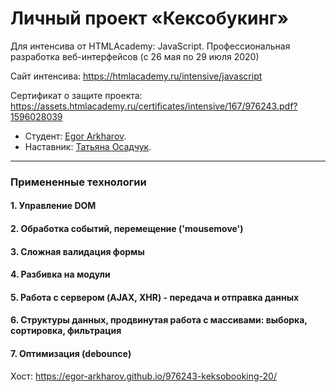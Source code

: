 # Личный проект «Кексобукинг»
Для интенсива от HTMLAcademy: JavaScript. Профессиональная разработка веб-интерфейсов (c 26 мая по 29 июля 2020)

Сайт интенсива: https://htmlacademy.ru/intensive/javascript

Сертификат о защите проекта: https://assets.htmlacademy.ru/certificates/intensive/167/976243.pdf?1596028039


* Студент: [Egor Arkharov](https://up.htmlacademy.ru/javascript/20/user/976243).
* Наставник: [Татьяна Осадчук](https://up.htmlacademy.ru/javascript/20/user/595543).

---

### Примененные технологии

#### 1. Управление DOM

#### 2. Обработка событий, перемещение ('mousemove')

#### 3. Сложная валидация формы

#### 4. Разбивка на модули

#### 5. Работа с сервером (AJAX, XHR) - передача и отправка данных

#### 6. Структуры данных, продвинутая работа с массивами: выборка, сортировка, фильтрация

#### 7. Оптимизация (debounce)

Хост: https://egor-arkharov.github.io/976243-keksobooking-20/
